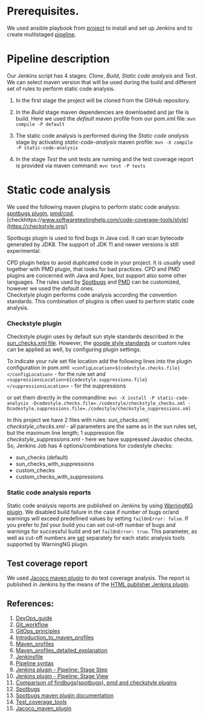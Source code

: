 # Prerequisites.
We used ansible playbook from [project](https://github.com/Alliedium/awesome-jenkins/) to install and set up Jenkins and to create multistaged [pipeline](https://www.jenkins.io/doc/book/pipeline/getting-started/). 

# Pipeline description
  Our Jenkins script has 4 stages: _Clone_, _Build_, _Static code analysis_ and _Test_. 
  We can select maven version that will be used during the build and different set of rules to perform static code analysis.

   1. In the first stage the project will be cloned from the GitHub repository.

   2. In the _Build_ stage maven dependencies are downloaded and jar file is build. Here we used the _default_ maven profile from our pom.xml file:
        `mvn compile -P default`
   3. The static code analysis is performed during the _Static code analysis_ stage by activating _static-code-analysis_ maven profile:
        `mvn -X compile -P static-code-analysis`
   4. In the stage _Test_ the unit tests are running and the test coverage report is provided via maven command:
        `mvn test -P tests`

# Static code analysis
 We used the following maven plugins to perform static code analysis: [spotbugs plugin](https://spotbugs.github.io/spotbugs-maven-plugin/), [pmd/cpd](https://pmd.github.io/latest/pmd_userdocs_tools_maven.html), [checkhttps://www.softwaretestinghelp.com/code-coverage-tools/style](https://checkstyle.org/) 
       
  Spotbugs plugin is used to find bugs in Java cod. It can scan bytecode generated by JDK8. The support of JDK 11 and newer versions is still experimental. 
  
  CPD plugin helps to avoid duplicated code in your project. It is usually used together with PMD plugin, that looks for bad practices. CPD and PMD plugins are concerned with Java and Apex, but support also some other languages.
  The rules used by [Spotbugs](https://spotbugs.readthedocs.io/en/stable/filter.html#) and [PMD](https://pmd.github.io/pmd/pmd_userdocs_extending_writing_rules_intro.html) can be customized, however we used the default ones.  
  Checkstyle plugin performs code analysis according the convention standards. This combination of plugins is often used to perform static code analysis.
  
### Checkstyle plugin
  Checkstyle plugin uses by default sun style standards described in the [sun_checks.xml file](https://github.com/checkstyle/checkstyle/blob/master/src/main/resources/sun_checks.xml). 
However, the [google style standards](https://github.com/checkstyle/checkstyle/blob/master/src/main/resources/google_checks.xml) or custom rules can be applied as well, by configuring plugin settings.

To indicate your rule set file location add the following lines into the plugin configuration in pom.xml: `<configLocation>${codestyle.checks.file}</configLocation>`  - for the rule set and  `<suppressionsLocation>${codestyle.suppressions.file}</suppressionsLocation>` - for the suppressions

  or set them directly in the commandline:
    `mvn -X install -P static-code-analysis -Dcodestyle.checks.file=./codestyle/checkstyle_checks.xml -Dcodestyle.suppressions.file=./codestyle/checkstyle_suppressions.xml`

  In this project we have 2 files with rules: _sun_checks.xml_; _checkstyle_checks.xml_ - all parameters are the same as in the sun rules set, but the maximum line length; 1 suppression file _checkstyle_suppressions.xml_ - here we have suppressed Javadoc checks. 
  So, Jenkins Job has 4 options/combinations for codestyle checks: 
* sun_checks (default)
* sun_checks_with_suppressions
* custom_checks
* custom_checks_with_suppressions

### Static code analysis reports
  Static code analysis reports are published on Jenkins by using [WarningNG plugin](https://plugins.jenkins.io/warnings-ng/). 
  We disabled build failure in the case if number of bugs or/and warnings will exceed predefined values by setting `failOnError: false`.  If you prefer to _fail_ your build you can set cut-off number of bugs and warnings for successful build and set `failOnError: true`. This parameter, as well as cut-off numbers are [set](https://www.jenkins.io/doc/pipeline/steps/warnings-ng/) separately for each static analysis tools supported by WarningNG plugin.

## Test coverage report
   We used [Jacoco maven plugin](https://www.eclemma.org/jacoco/trunk/doc/maven.html) to do test coverage analysis.
   The report is published in Jenkins by the means of the [HTML publisher Jenkins plugin](https://plugins.jenkins.io/htmlpublisher/).

## References:
1. [DevOps_guide](https://www.polestarllp.com/blog/devops-guide-pipeline-challenges-latest-trends)
2. [Git_workflow](https://www.atlassian.com/git/tutorials/comparing-workflows/gitflow-workflow)
3. [GitOps_principles](https://rafay.co/the-kubernetes-current/gitops-principles-and-workflows-every-team-should-know/)
4. [Introduction_to_maven_profiles](https://maven.apache.org/guides/introduction/introduction-to-profiles.html)
5. [Maven_profiles](https://www.baeldung.com/maven-profiles)
6. [Maven_profiles_detailed_explanation](https://medium.com/javarevisited/maven-profiles-detailed-explanation-1b4c8204466a)
7. [Jenkinsfile](https://www.jenkins.io/doc/book/pipeline/jenkinsfile/)
8. [Pipeline syntax](https://www.jenkins.io/doc/book/pipeline/syntax/)
9. [Jenkins plugin - Pipeline: Stage Step](https://plugins.jenkins.io/pipeline-stage-step/)
10. [Jenkins plugin - Pipeline: Stage View](https://plugins.jenkins.io/pipeline-stage-view/)
11. [Comparison of findbugs(spotbugs), pmd and checkstyle plugins](https://www.sw-engineering-candies.com/blog-1/comparison-of-findbugs-pmd-and-checkstyle)
12. [Spotbugs](https://spotbugs.readthedocs.io/en/stable/introduction.html)
13. [Spotbugs maven plugin documentation](https://spotbugs.readthedocs.io/en/stable/maven.html)
14. [Test_coverage_tools](https://www.softwaretestinghelp.com/code-coverage-tools/)
15. [Jacoco_maven_plugin](https://www.baeldung.com/jacoco)
